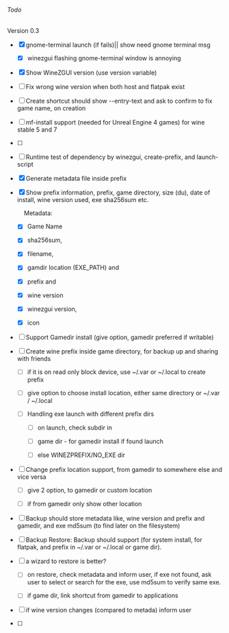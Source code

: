 ###### Todo

Version 0.3

- [x] gnome-terminal launch  (if fails)|| show need gnome terminal msg
  
  - [x] winezgui flashing gnome-terminal window is annoying

- [x] Show WineZGUI version (use version variable)

- [ ]  Fix wrong wine version when both host and flatpak exist

- [ ] Create shortcut should show --entry-text and ask to confirm to fix game name, on creation

- [ ] mf-install support (needed for Unreal Engine 4 games) for wine stable 5 and 7

- [ ] 
- [ ] Runtime test of dependency by winezgui, create-prefix, and launch-script

- [x] Generate  metadata file inside prefix 

- [x] Show prefix information, prefix, game directory, size (du), date of install, wine version used,  exe sha256sum etc.
  
      Metadata:
  
  - [x] Game Name
  
  - [x]  sha256sum, 
  
  - [x] filename,
  
  - [x]  gamdir location (EXE_PATH) and
  
  - [x]  prefix and 
  
  - [x] wine version 
  
  - [x] winezgui version, 
  
  - [x] icon

- [ ]  Support Gamedir install (give option, gamedir preferred if writable)
  
  - [ ] Create wine prefix inside game directory, for backup up and sharing with friends
    
    - [ ] if it is on read only block device, use ~/.var or ~/.local to create prefix
    
    - [ ] give option to choose install location, either same directory or ~/.var / ~/.local
    
    - [ ] Handling exe launch with different prefix dirs
      
      - [ ] on launch, check subdir in 
      
      - [ ] game dir - for gamedir install if found launch
      
      - [ ]  else WINEZPREFIX/NO_EXE dir

- [ ] Change prefix location support, from gamedir to somewhere else and vice versa
  
  - [ ] give 2 option, to gamedir or custom location
  
  - [ ] if from gamedir only show other location

- [ ] Backup should store metadata like, wine version and prefix and gamedir, and exe md5sum (to find later on the filesystem)

- [ ] Backup  Restore: Backup should support (for system install, for flatpak, and prefix in ~/.var or ~/.local or game dir).

- [ ] a wizard to restore is better?  
  
  - [ ] on restore, check metadata and inform user, if exe not found, ask user to select or search for the exe, use md5sum to verify same exe.
  
  - [ ] if game dir, link shortcut from gamedir to applications

- [ ]  if wine version changes (compared to metada) inform user 

- [ ] 
